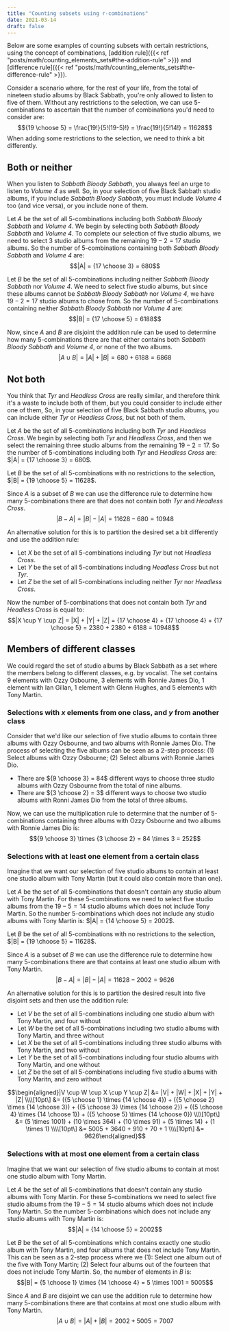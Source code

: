 ```yaml
---
title: "Counting subsets using r-combinations"
date: 2021-03-14
draft: false 
---
```

Below are some examples of counting subsets with certain restrictions, using the concept of combinations, [addition rule]({{< ref "posts/math/counting_elements_sets#the-addition-rule" >}}) and [difference rule]({{< ref "posts/math/counting_elements_sets#the-difference-rule" >}}).

Consider a scenario where, for the rest of your life, from the total of nineteen studio albums by Black Sabbath, you're only allowed to listen to five of them. Without any restrictions to the selection, we can use 5-combinations to ascertain that the number of combinations you'd need to consider are:
$${19 \choose 5} = \frac{19!}{5!(19-5)!} = \frac{19!}{5!14!} = 11628$$
When adding some restrictions to the selection, we need to think a bit differently.

## Both or neither
When you listen to *Sabbath Bloody Sabbath*, you always feel an urge to listen to *Volume 4* as well. So, in your selection of five Black Sabbath studio albums, if you include *Sabbath Bloody Sabbath*, you must include *Volume 4* too (and vice versa), or you include none of them.

Let $A$ be the set of all 5-combinations including both *Sabbath Bloody Sabbath* and *Volume 4*. We begin by selecting both *Sabbath Bloody Sabbath* and *Volume 4*. To complete our selection of five studio albums, we need to select $3$ studio albums from the remaining $19 - 2 = 17$ studio albums. So the number of 5-combinations containing both *Sabbath Bloody Sabbath* and *Volume 4* are:
$$|A| = {17 \choose 3} = 680$$

Let $B$ be the set of all 5-combinations including neither *Sabbath Bloody Sabbath* nor *Volume 4*. We need to select five studio albums, but since these albums cannot be *Sabbath Bloody Sabbath* nor *Volume 4*, we have $19 -2 = 17$ studio albums to chose from. So the number of 5-combinations containing neither *Sabbath Bloody Sabbath* nor *Volume 4* are:
$$|B| = {17 \choose 5} = 6188$$

Now, since $A$ and $B$ are disjoint the addition rule can be used to determine how many 5-combinations there are that either contains both *Sabbath Bloody Sabbath* and *Volume 4*, or none of the two albums.
$$|A \cup B| = |A| + |B| = 680 + 6188 = 6868$$

## Not both
You think that *Tyr* and *Headless Cross* are really similar, and therefore think it's a waste to include both of them, but you could consider to include either one of them, So, in your selection of five Black Sabbath studio albums, you can include either *Tyr* or *Headless Cross*, but not both of them.

Let $A$ be the set of all 5-combinations including both *Tyr* and *Headless Cross*. We begin by selecting both *Tyr* and *Headless Cross*, and then we select the remaining three studio albums from the remaining $19 - 2 = 17$. So the number of 5-combinations including both *Tyr* and *Headless Cross* are: $|A| = {17 \choose 3} = 680$.

Let $B$ be the set of all 5-combinations with no restrictions to the selection, $|B| = {19 \choose 5} = 11628$.

Since $A$ is a subset of $B$ we can use the difference rule to determine how many 5-combinations there are that does not contain both *Tyr* and *Headless Cross*.
$$|B - A| = |B| - |A| = 11628 - 680 = 10948$$

An alternative solution for this is to partition the desired set a bit differently and use the addition rule:

 - Let $X$ be the set of all 5-combinations including *Tyr* but not *Headless Cross*.
 - Let $Y$ be the set of all 5-combinations including *Headless Cross* but not *Tyr*.
 - Let $Z$ be the set of all 5-combinations including neither *Tyr* nor *Headless Cross*.

Now the number of 5-combinations that does not contain both *Tyr* and *Headless Cross* is equal to:
$$|X \cup Y \cup Z| = |X| + |Y| + |Z| = {17 \choose 4} + {17 \choose 4} + {17 \choose 5} = 2380 + 2380 + 6188 = 10948$$

## Members of different classes
We could regard the set of studio albums by Black Sabbath as a set where the members belong to different classes, e.g. by vocalist. The set contains 9 elements with Ozzy Osbourne, 3 elements with Ronnie James Dio, 1 element with Ian Gillan, 1 element with Glenn Hughes, and 5 elements with Tony Martin.

### Selections with $x$ elements from one class, and $y$ from another class
Consider that we'd like our selection of five studio albums to contain three albums with Ozzy Osbourne, and two albums with Ronnie James Dio. The process of selecting the five albums can be seen as a 2-step process: (1) Select albums with Ozzy Osbourne; (2) Select albums with Ronnie James Dio.

 - There are ${9 \choose 3} = 84$ different ways to choose three studio albums with Ozzy Osbourne from the total of nine albums.
 - There are ${3 \choose 2} = 3$ different ways to choose two studio albums with Ronni James Dio from the total of three albums.

Now, we can use the multiplication rule to determine that the number of 5-combinations containing three albums with Ozzy Osbourne and two albums with Ronnie James Dio is:
$${9 \choose 3} \times {3 \choose 2} = 84 \times 3 = 252$$

### Selections with at least one element from a certain class
Imagine that we want our selection of five studio albums to contain at least one studio album with Tony Martin (but it could also contain more than one).

Let $A$ be the set of all 5-combinations that doesn't contain any studio album with Tony Martin. For these 5-combinations we need to select five studio albums from the $19 - 5 = 14$ studio albums which does not include Tony Martin. So the number 5-combinations which does not include any studio albums with Tony Martin is: $|A| = {14 \choose 5} = 2002$.

Let $B$ be the set of all 5-combinations with no restrictions to the selection, $|B| = {19 \choose 5} = 11628$.

Since $A$ is a subset of $B$ we can use the difference rule to determine how many 5-combinations there are that contains at least one studio album with Tony Martin.
$$|B - A| = |B| - |A| = 11628 - 2002 = 9626$$

An alternative solution for this is to partition the desired result into five disjoint sets and then use the addition rule:
 - Let $V$ be the set of all 5-combinations including one studio album with Tony Martin, and four without
 - Let $W$ be the set of all 5-combinations including two studio albums with Tony Martin, and three without
 - Let $X$ be the set of all 5-combinations including three studio albums with Tony Martin, and two without
 - Let $Y$ be the set of all 5-combinations including four studio albums with Tony Martin, and one without
 - Let $Z$ be the set of all 5-combinations including five studio albums with Tony Maritn, and zero without

$$\begin{aligned}|V \cup W \cup X \cup Y \cup Z| &= |V| + |W| + |X| + |Y| + |Z| \\\\[10pt\] &= ({5 \choose 1} \times {14 \choose 4}) + ({5 \choose 2} \times {14 \choose 3}) + ({5 \choose 3} \times {14 \choose 2}) + ({5 \choose 4} \times {14 \choose 1}) + ({5 \choose 5} \times {14 \choose 0}) \\\\[10pt\] &= (5 \times 1001) + (10 \times 364) + (10 \times 91) + (5 \times 14) + (1 \times 1) \\\\[10pt\] &= 5005 + 3640 + 910 + 70 + 1 \\\\[10pt\] &= 9626\end{aligned}$$

### Selections with at most one element from a certain class
Imagine that we want our selection of five studio albums to contain at most one studio album with Tony Martin.

Let $A$ be the set of all 5-combinations that doesn't contain any studio albums with Tony Martin. For these 5-combinations we need to select five studio albums from the $19 - 5 = 14$ studio albums which does not include Tony Martin. So the number 5-combinations which does not include any studio albums with Tony Martin is:
$$|A| = {14 \choose 5} = 2002$$

Let $B$ be the set of all 5-combinations which contains exactly one studio album with Tony Martin, and four albums that does not include Tony Martin. This can be seen as a 2-step process where we (1): Select one album out of the five with Tony Martin; (2) Select four albums out of the fourteen that does not include Tony Martin. So, the number of elements in $B$ is:
$$|B| = {5 \choose 1} \times {14 \choose 4} = 5 \times 1001 = 5005$$

Since $A$ and $B$ are disjoint we can use the addition rule to determine how many 5-combinations there are that contains at most one studio album with Tony Martin.
$$|A \cup B| = |A| + |B| = 2002 + 5005 = 7007$$